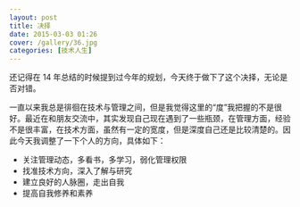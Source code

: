 ```yaml
---
layout: post
title: 决择
date: 2015-03-03 01:26
cover: /gallery/36.jpg
categories: [技术人生]
---
```


还记得在 14 年总结的时候提到过今年的规划，今天终于做下了这个决择，无论是否对错。

一直以来我总是徘徊在技术与管理之间，但是我觉得这里的“度”我把握的不是很好。最近在和朋友交流中，其实发现自己现在遇到了一些瓶颈，在管理方面，经验不是很丰富，在技术方面，虽然有一定的宽度，但是深度自己还是比较清楚的。因此今天我调整了一下个人的方向，具体如下：

- 关注管理动态，多看书，多学习，弱化管理权限
- 找准技术方向，深入了解与研究
- 建立良好的人脉圈，走出自我
- 提高自我修养和素养
